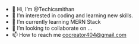 - 👋 Hi, I’m @Techicsmithan
- 👀 I’m interested in coding and learning new skills.
- 🌱 I’m currently learning MERN Stack
- 💞️ I’m looking to collaborate on ...
- 📫 How to reach me cocreator404@gmail.com

<!---
Techicsmithan/Techicsmithan is a ✨ special ✨ repository because its `README.md` (this file) appears on your GitHub profile.
You can click the Preview link to take a look at your changes.
--->
